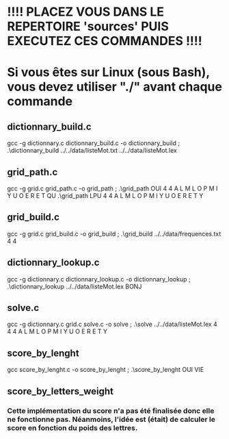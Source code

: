 
# !!!! PLACEZ VOUS DANS LE REPERTOIRE 'sources' PUIS EXECUTEZ CES COMMANDES !!!!
# Si vous êtes sur Linux (sous Bash), vous devez utiliser "./" avant chaque commande


## dictionnary_build.c
gcc -g dictionnary.c dictionnary_build.c -o dictionnary_build  ; 
.\dictionnary_build ../../data/listeMot.txt ../../data/listeMot.lex

## grid_path.c
gcc -g grid.c grid_path.c -o grid_path  ; 
.\grid_path OUI 4 4 A L M L O P M I Y U O E R E T QU 
.\grid_path LPU 4 4 A L M L O P M I Y U O E R E T Y  

## grid_build.c
gcc -g grid.c grid_build.c -o grid_build  ;
.\grid_build ../../data/frequences.txt 4 4

## dictionnary_lookup.c
gcc -g dictionnary.c  dictionnary_lookup.c -o dictionnary_lookup  ; 
.\dictionnary_lookup ../../data/listeMot.lex BONJ

## solve.c 
gcc -g dictionnary.c grid.c solve.c -o solve  ; 
.\solve ../../data/listeMot.lex 4 4 4 A L M L O P M I Y U O E R E T Y

## score_by_lenght
gcc score_by_lenght.c -o score_by_lenght  ; 
.\score_by_lenght OUI VIE

## score_by_letters_weight
### Cette implémentation du score n'a pas été finalisée donc elle ne fonctionne pas. Néanmoins, l'idée est (était) de calculer le score en fonction du poids des lettres.